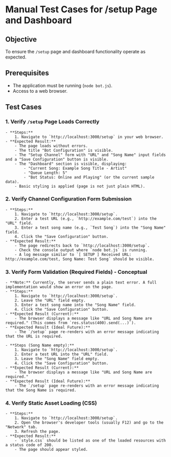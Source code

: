 # Manual Test Cases for /setup Page and Dashboard

## Objective
To ensure the `/setup` page and dashboard functionality operate as expected.

## Prerequisites
- The application must be running (`node bot.js`).
- Access to a web browser.

## Test Cases

### 1. Verify `/setup` Page Loads Correctly
    - **Steps:**
        1. Navigate to `http://localhost:3000/setup` in your web browser.
    - **Expected Result:**
        - The page loads without errors.
        - The title "Bot Configuration" is visible.
        - The "Setup Channel" form with "URL" and "Song Name" input fields and a "Save Configuration" button is visible.
        - The "Dashboard" section is visible, displaying:
            - "Current Song: Example Song Title - Artist"
            - "Queue Length: 5"
            - "Bot Status: Online and Playing" (or the current sample data).
        - Basic styling is applied (page is not just plain HTML).

### 2. Verify Channel Configuration Form Submission
    - **Steps:**
        1. Navigate to `http://localhost:3000/setup`.
        2. Enter a test URL (e.g., `http://example.com/test`) into the "URL" field.
        3. Enter a test song name (e.g., `Test Song`) into the "Song Name" field.
        4. Click the "Save Configuration" button.
    - **Expected Result:**
        - The page redirects back to `http://localhost:3000/setup`.
        - Check the console output where `node bot.js` is running.
        - A log message similar to `[ SETUP ] Received URL: http://example.com/test, Song Name: Test Song` should be visible.

### 3. Verify Form Validation (Required Fields) - Conceptual
    - **Note:** Currently, the server sends a plain text error. A full implementation would show an error on the page.
    - **Steps:**
        1. Navigate to `http://localhost:3000/setup`.
        2. Leave the "URL" field empty.
        3. Enter a test song name into the "Song Name" field.
        4. Click the "Save Configuration" button.
    - **Expected Result (Current):**
        - The browser displays a message like "URL and Song Name are required." (This comes from `res.status(400).send(...)`).
    - **Expected Result (Ideal Future):**
        - The `/setup` page re-renders with an error message indicating that the URL is required.

    - **Steps (Song Name empty):**
        1. Navigate to `http://localhost:3000/setup`.
        2. Enter a test URL into the "URL" field.
        3. Leave the "Song Name" field empty.
        4. Click the "Save Configuration" button.
    - **Expected Result (Current):**
        - The browser displays a message like "URL and Song Name are required."
    - **Expected Result (Ideal Future):**
        - The `/setup` page re-renders with an error message indicating that the Song Name is required.

### 4. Verify Static Asset Loading (CSS)
    - **Steps:**
        1. Navigate to `http://localhost:3000/setup`.
        2. Open the browser's developer tools (usually F12) and go to the "Network" tab.
        3. Refresh the page.
    - **Expected Result:**
        - `style.css` should be listed as one of the loaded resources with a status code of 200.
        - The page should appear styled.
